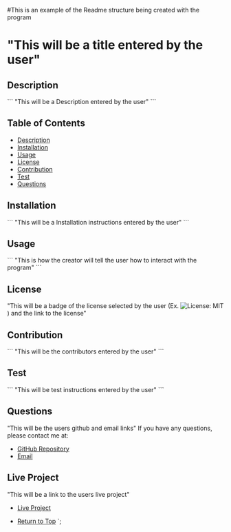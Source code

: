 #This is an example of the Readme structure being created with the program

# "This will be a title entered by the user"

  ## Description
  \`\`\`
  "This will be a Description entered by the user"
  \`\`\`

  ## Table of Contents
  - [Description](#description)
  - [Installation](#installation)
  - [Usage](#usage)
  - [License](#license)
  - [Contribution](#contribution)
  - [Test](#test)
  - [Questions](#questions)
  
  ## Installation
  \`\`\`
  "This will be a Installation instructions entered by the user"
  \`\`\`

  ## Usage
  \`\`\`
  "This is how the creator will tell the user how to interact with the program"
  \`\`\`

  ## License

  "This will be a badge of the license selected by the user (Ex. ![License: MIT](https://img.shields.io/badge/License-MIT-yellow.svg)) and the link to the license"

  ## Contribution
  \`\`\`
  "This will be the contributors entered by the user"
  \`\`\`

  ## Test
  \`\`\`
  "This will be test instructions entered by the user"
  \`\`\`

  ## Questions
  "This will be the users github and email links"
  If you have any questions, please contact me at:
  - [GitHub Repository](https://${data.github}.github.io/)
  - [Email](mailto:${data.email})

  ## Live Project
  "This will be a link to the users live project"
  - [Live Project](https://${data.liveLink})

  - [Return to Top](#description)
  `;
